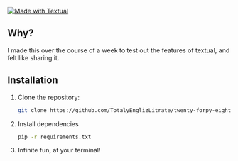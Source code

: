 [![Made with Textual](https://img.shields.io/badge/Made%20with-Textual-0.41.0-blue)](https://github.com/Textualize/textual)

## Why?
I made this over the course of a week to test out the features of textual, and felt like sharing it.

## Installation

1. Clone the repository:
    ```bash
    git clone https://github.com/TotalyEnglizLitrate/twenty-forpy-eight
    ```

2. Install dependencies
    ```bash
    pip -r requirements.txt
    ```

3. Infinite fun, at your terminal!